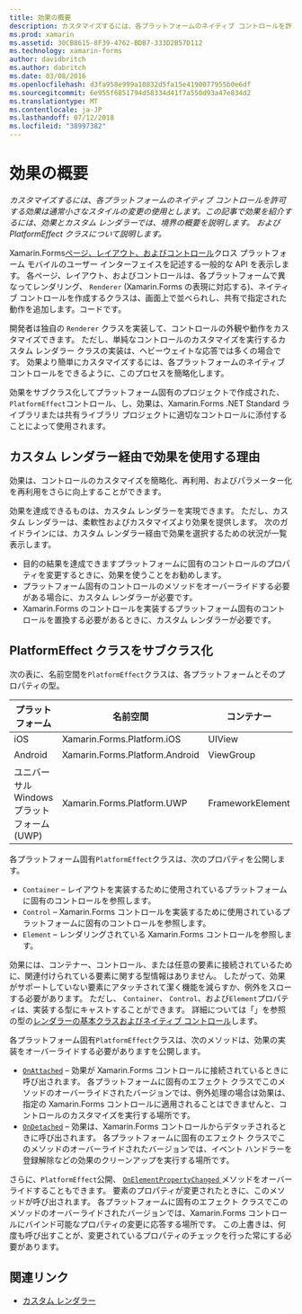 ```yaml
---
title: 効果の概要
description: カスタマイズするには、各プラットフォームのネイティブ コントロールを許可する効果は通常小さなスタイルの変更の使用とします。 この記事で効果を紹介するには、効果とカスタム レンダラーでは、境界の概要を説明します。 および PlatformEffect クラスについて説明します。
ms.prod: xamarin
ms.assetid: 30CB8615-8F39-4762-BDB7-333D2B57D112
ms.technology: xamarin-forms
author: davidbritch
ms.author: dabritch
ms.date: 03/08/2016
ms.openlocfilehash: d3fa958e999a10832d5fa15e4190077955b0e6df
ms.sourcegitcommit: 6e955f6851794d58334d41f7a550d93a47e834d2
ms.translationtype: MT
ms.contentlocale: ja-JP
ms.lasthandoff: 07/12/2018
ms.locfileid: "38997382"
---
```

# <a name="introduction-to-effects"></a>効果の概要

_カスタマイズするには、各プラットフォームのネイティブ コントロールを許可する効果は通常小さなスタイルの変更の使用とします。この記事で効果を紹介するには、効果とカスタム レンダラーでは、境界の概要を説明します。 および PlatformEffect クラスについて説明します。_

Xamarin.Forms[ページ、レイアウト、およびコントロール](~/xamarin-forms/user-interface/controls/index.md)クロス プラットフォーム モバイルのユーザー インターフェイスを記述する一般的な API を表示します。 各ページ、レイアウト、およびコントロールは、各プラットフォームで異なってレンダリング、 `Renderer` (Xamarin.Forms の表現に対応する)、ネイティブ コントロールを作成するクラスは、画面上で並べられし、共有で指定された動作を追加します。コードです。

開発者は独自の `Renderer` クラスを実装して、コントロールの外観や動作をカスタマイズできます。 ただし、単純なコントロールのカスタマイズを実行するカスタム レンダラー クラスの実装は、ヘビーウェイトな応答では多くの場合です。 効果より簡単にカスタマイズするには、各プラットフォームのネイティブ コントロールをできるように、このプロセスを簡略化します。

効果をサブクラス化してプラットフォーム固有のプロジェクトで作成された、`PlatformEffect`コントロール、し、効果は、Xamarin.Forms .NET Standard ライブラリまたは共有ライブラリ プロジェクトに適切なコントロールに添付することによって使用されます。

## <a name="why-use-an-effect-over-a-custom-renderer"></a>カスタム レンダラー経由で効果を使用する理由

効果は、コントロールのカスタマイズを簡略化、再利用、およびパラメーター化を再利用をさらに向上することができます。

効果を達成できるものは、カスタム レンダラーを実現できます。 ただし、カスタム レンダラーは、柔軟性およびカスタマイズより効果を提供します。 次のガイドラインには、カスタム レンダラー経由で効果を選択するための状況が一覧表示します。

- 目的の結果を達成できますプラットフォームに固有のコントロールのプロパティを変更するときに、効果を使うことをお勧めします。
- プラットフォーム固有のコントロールのメソッドをオーバーライドする必要がある場合に、カスタム レンダラーが必要です。
- Xamarin.Forms のコントロールを実装するプラットフォーム固有のコントロールを置換する必要があるときに、カスタム レンダラーが必要です。

## <a name="subclassing-the-platformeffect-class"></a>PlatformEffect クラスをサブクラス化

次の表に、名前空間を`PlatformEffect`クラスは、各プラットフォームとそのプロパティの型。

|プラットフォーム|名前空間|コンテナー|コントロール|
|--- |--- |--- |--- |
|iOS|Xamarin.Forms.Platform.iOS|UIView|UIView|
|Android|Xamarin.Forms.Platform.Android|ViewGroup|表示|
|ユニバーサル Windows プラットフォーム (UWP)|Xamarin.Forms.Platform.UWP|FrameworkElement|FrameworkElement|

各プラットフォーム固有`PlatformEffect`クラスは、次のプロパティを公開します。

- `Container` – レイアウトを実装するために使用されているプラットフォームに固有のコントロールを参照します。
- `Control` – Xamarin.Forms コントロールを実装するために使用されているプラットフォームに固有のコントロールを参照します。
- `Element` – レンダリングされている Xamarin.Forms コントロールを参照します。

効果には、コンテナー、コントロール、または任意の要素に接続されているために、関連付けられている要素に関する型情報はありません。 したがって、効果がサポートしていない要素にアタッチされて潔く機能を減らすか、例外をスローする必要があります。 ただし、 `Container`、 `Control`、および`Element`プロパティは、実装する型にキャストすることができます。 詳細については「」を参照の型の[レンダラーの基本クラスおよびネイティブ コントロール](~/xamarin-forms/app-fundamentals/custom-renderer/renderers.md)します。

各プラットフォーム固有`PlatformEffect`クラスは、次のメソッドは、効果の実装をオーバーライドする必要がありますを公開します。

- [`OnAttached`](xref:Xamarin.Forms.Effect.OnAttached) – 効果が Xamarin.Forms コントロールに接続されているときに呼び出されます。 各プラットフォームに固有のエフェクト クラスでこのメソッドのオーバーライドされたバージョンでは、例外処理の場合は効果は、指定の Xamarin.Forms コントロールに適用されることはできませんと、コントロールのカスタマイズを実行する場所です。
- [`OnDetached`](xref:Xamarin.Forms.Effect.OnDetached) – 効果は、Xamarin.Forms コントロールからデタッチされるときに呼び出されます。 各プラットフォームに固有のエフェクト クラスでこのメソッドのオーバーライドされたバージョンでは、イベント ハンドラーを登録解除などの効果のクリーンアップを実行する場所です。

さらに、`PlatformEffect`公開、 [ `OnElementPropertyChanged` ](xref:Xamarin.Forms.PlatformEffect`2.OnElementPropertyChanged(System.ComponentModel.PropertyChangedEventArgs))メソッドをオーバーライドすることもできます。 要素のプロパティが変更されたときに、このメソッドが呼び出されます。 各プラットフォームに固有のエフェクト クラスでこのメソッドのオーバーライドされたバージョンでは、Xamarin.Forms コントロールにバインド可能なプロパティの変更に応答する場所です。 この上書きは、何度も呼び出すことが、変更されているプロパティのチェックを行った常にする必要があります。


## <a name="related-links"></a>関連リンク

- [カスタム レンダラー](~/xamarin-forms/app-fundamentals/custom-renderer/index.md)
